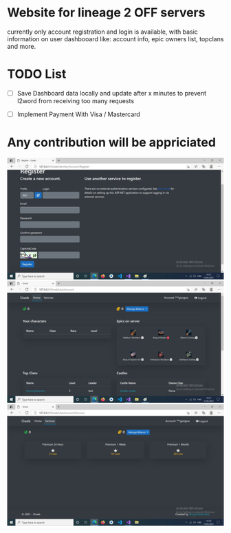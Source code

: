 # Website for lineage 2 OFF servers

currently only account registration and login is available, with basic information on user dashbooard like: account info, epic owners list, topclans and more.

# TODO List

- [ ] Save Dashboard data locally and update after x minutes to prevent l2word from receiving too many requests
- [ ] Implement Payment With Visa / Mastercard


# Any contribution will be appriciated

![plot](registration.jpg)
![plot](dashboard.jpg)
![plot](services.jpg)

